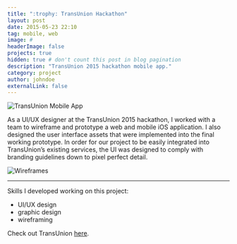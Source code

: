 ```yaml
---
title: ":trophy: TransUnion Hackathon"
layout: post
date: 2015-05-23 22:10
tag: mobile, web
image: #
headerImage: false
projects: true
hidden: true # don't count this post in blog pagination
description: "TransUnion 2015 hackathon mobile app."
category: project
author: johndoe
externalLink: false
---
```

<img src="http://nicholasgiles.com/assets/images/transunion1.png" alt="TransUnion Mobile App">

<p>As a UI/UX designer at the TransUnion 2015 hackathon, I worked with a team to wireframe and prototype a web and mobile iOS application. I also designed the user interface assets that were implemented into the final working prototype. In order for our project to be easily integrated into TransUnion’s existing services, the UI was designed to comply with branding guidelines down to pixel perfect detail.</p>

<img src="http://nicholasgiles.com/assets/images/transunion2.jpg" alt="Wireframes">

---

Skills I developed working on this project:

<ul class="skill-list">
	<li>UI/UX design</li>
	<li>graphic design</li>
	<li>wireframing</li>
</ul>

Check out TransUnion <a href="https://www.transunion.com">here</a>.
